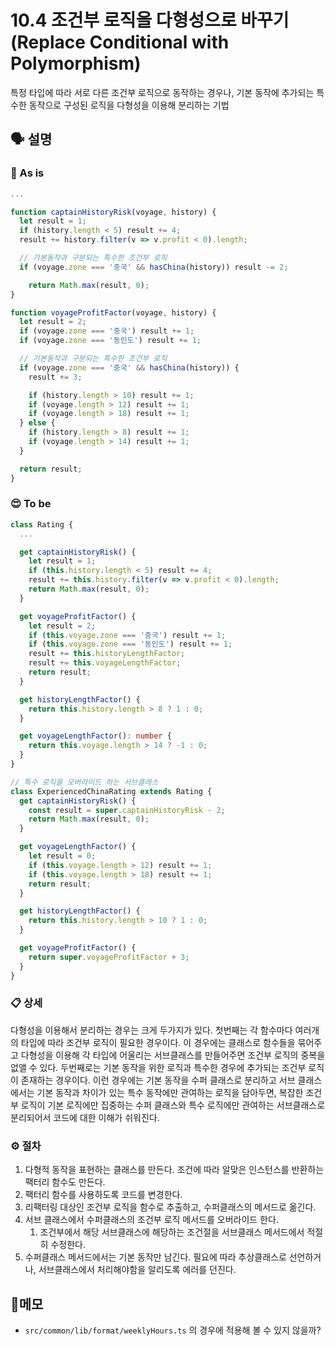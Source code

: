# 10.4 조건부 로직을 다형성으로 바꾸기(Replace Conditional with Polymorphism)

특정 타입에 따라 서로 다른 조건부 로직으로 동작하는 경우나, 기본 동작에 추가되는 특수한 동작으로 구성된 로직을 다형성을 이용해 분리하는 기법

## 🗣 설명

### 🧐 As is

```typescript
...

function captainHistoryRisk(voyage, history) {
  let result = 1;
  if (history.length < 5) result += 4;
  result += history.filter(v => v.profit < 0).length;

  // 기본동작과 구분되는 특수한 조건부 로직
  if (voyage.zone === '중국' && hasChina(history)) result -= 2;

	return Math.max(result, 0);
}

function voyageProfitFactor(voyage, history) {
  let result = 2;
  if (voyage.zone === '중국') result += 1;
  if (voyage.zone === '동인도') result += 1;

  // 기본동작과 구분되는 특수한 조건부 로직
  if (voyage.zone === '중국' && hasChina(history)) {
    result += 3;

    if (history.length > 10) result += 1;
    if (voyage.length > 12) result += 1;
    if (voyage.length > 18) result += 1;
  } else {
    if (history.length > 8) result += 1;
    if (voyage.length > 14) result += 1;
  }

  return result;
}
```

### 😍 To be

```typescript
class Rating {
  ...

  get captainHistoryRisk() {
    let result = 1;
    if (this.history.length < 5) result += 4;
    result += this.history.filter(v => v.profit < 0).length;
    return Math.max(result, 0);
  }

  get voyageProfitFactor() {
    let result = 2;
    if (this.voyage.zone === '중국') result += 1;
    if (this.voyage.zone === '동인도') result += 1;
    result += this.historyLengthFactor;
    result += this.voyageLengthFactor;
    return result;
  }

  get historyLengthFactor() {
    return this.history.length > 8 ? 1 : 0;
  }

  get voyageLengthFactor(): number {
    return this.voyage.length > 14 ? -1 : 0;
  }
}

// 특수 로직을 오버라이드 하는 서브클래스
class ExperiencedChinaRating extends Rating {
  get captainHistoryRisk() {
    const result = super.captainHistoryRisk - 2;
    return Math.max(result, 0);
  }

  get voyageLengthFactor() {
    let result = 0;
    if (this.voyage.length > 12) result += 1;
    if (this.voyage.length > 18) result += 1;
    return result;
  }

  get historyLengthFactor() {
    return this.history.length > 10 ? 1 : 0;
  }

  get voyageProfitFactor() {
    return super.voyageProfitFactor + 3;
  }
}
```

### 📋 상세

다형성을 이용해서 분리하는 경우는 크게 두가지가 있다. 첫번째는 각 함수마다 여러개의 타입에 따라 조건부 로직이 필요한 경우이다. 이 경우에는 클래스로 함수들을 묶어주고 다형성을 이용해 각 타입에 어울리는 서브클래스를 만들어주면 조건부 로직의 중복을 없앨 수 있다. 두번째로는 기본 동작을 위한 로직과 특수한 경우에 추가되는 조건부 로직이 존재하는 경우이다. 이런 경우에는 기본 동작을 수퍼 클래스로 분리하고 서브 클래스에서는 기본 동작과 차이가 있는 특수 동작에만 관여하는 로직을 담아두면, 복잡한 조건부 로직이 기본 로직에만 집중하는 수퍼 클래스와 특수 로직에만 관여하는 서브클래스로 분리되어서 코드에 대한 이해가 쉬워진다.

### ⚙️ 절차
1. 다형적 동작을 표현하는 클래스를 만든다. 조건에 따라 알맞은 인스턴스를 반환하는 팩터리 함수도 만든다.
2. 팩터리 함수를 사용하도록 코드를 변경한다.
3. 리팩터링 대상인 조건부 로직을 함수로 추출하고, 수퍼클래스의 메서드로 옮긴다.
4. 서브 클래스에서 수퍼클래스의 조건부 로직 메서드를 오버라이드 한다.
   1. 조건부에서 해당 서브클래스에 해당하는 조건절을 서브클래스 메서드에서 적절히 수정한다.
5. 수퍼클래스 메서드에서는 기본 동작만 남긴다. 필요에 따라 추상클래스로 선언하거나, 서브클래스에서 처리해야함을 알리도록 에러를 던진다.

## 📝메모
- `src/common/lib/format/weeklyHours.ts` 의 경우에 적용해 볼 수 있지 않을까?
